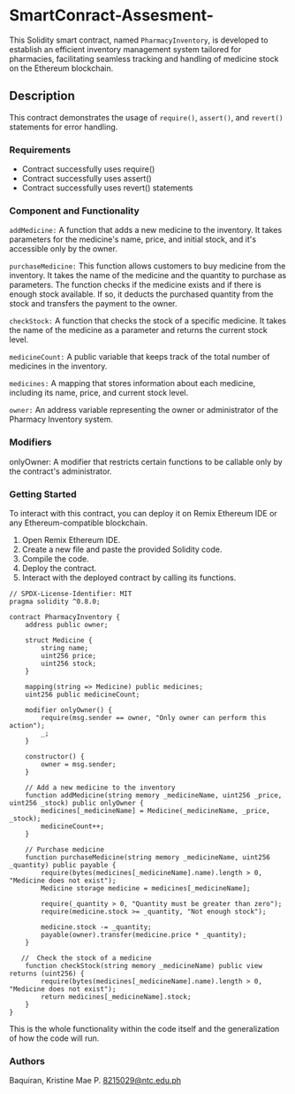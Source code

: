 # SmartConract-Assesment-
This Solidity smart contract, named `PharmacyInventory`, is developed to establish an efficient inventory management system tailored for pharmacies, facilitating seamless tracking and handling of medicine stock on the Ethereum blockchain.

## Description

This contract demonstrates the usage of `require()`, `assert()`, and `revert()` statements for error handling.

### Requirements

- Contract successfully uses require()
- Contract successfully uses assert()
- Contract successfully uses revert() statements

### Component and Functionality

`addMedicine:` A function that adds a new medicine to the inventory. It takes parameters for the medicine's name, price, and initial stock, and it's accessible only by the owner.

`purchaseMedicine:` This function allows customers to buy medicine from the inventory. It takes the name of the medicine and the quantity to purchase as parameters. The function checks if the medicine exists and if there is enough stock available. If so, it deducts the purchased quantity from the stock and transfers the payment to the owner.

`checkStock:` A function that checks the stock of a specific medicine. It takes the name of the medicine as a parameter and returns the current stock level.

`medicineCount:` A public variable that keeps track of the total number of medicines in the inventory.

`medicines:` A mapping that stores information about each medicine, including its name, price, and current stock level.

`owner:` An address variable representing the owner or administrator of the Pharmacy Inventory system.

### Modifiers 

onlyOwner: A modifier that restricts certain functions to be callable only by the contract's administrator.


### Getting Started

To interact with this contract, you can deploy it on Remix Ethereum IDE or any Ethereum-compatible blockchain.
1. Open Remix Ethereum IDE.
2. Create a new file and paste the provided Solidity code.
3. Compile the code.
4. Deploy the contract.
5. Interact with the deployed contract by calling its functions.

```Solidity
// SPDX-License-Identifier: MIT
pragma solidity ^0.8.0;

contract PharmacyInventory {
    address public owner;

    struct Medicine {
        string name;
        uint256 price; 
        uint256 stock;
    }

    mapping(string => Medicine) public medicines;
    uint256 public medicineCount;

    modifier onlyOwner() {
        require(msg.sender == owner, "Only owner can perform this action");
        _;
    }

    constructor() {
        owner = msg.sender;
    }

    // Add a new medicine to the inventory
    function addMedicine(string memory _medicineName, uint256 _price, uint256 _stock) public onlyOwner {
        medicines[_medicineName] = Medicine(_medicineName, _price, _stock);
        medicineCount++;
    }

    // Purchase medicine
    function purchaseMedicine(string memory _medicineName, uint256 _quantity) public payable {
        require(bytes(medicines[_medicineName].name).length > 0, "Medicine does not exist"); 
        Medicine storage medicine = medicines[_medicineName];

        require(_quantity > 0, "Quantity must be greater than zero");
        require(medicine.stock >= _quantity, "Not enough stock");

        medicine.stock -= _quantity;
        payable(owner).transfer(medicine.price * _quantity);
    }

   //  Check the stock of a medicine
    function checkStock(string memory _medicineName) public view returns (uint256) {
        require(bytes(medicines[_medicineName].name).length > 0, "Medicine does not exist");
        return medicines[_medicineName].stock;
    }
}

```

This is the whole functionality within the code itself and the generalization of how the code will run.

### Authors

Baquiran, Kristine Mae P. 
8215029@ntc.edu.ph
